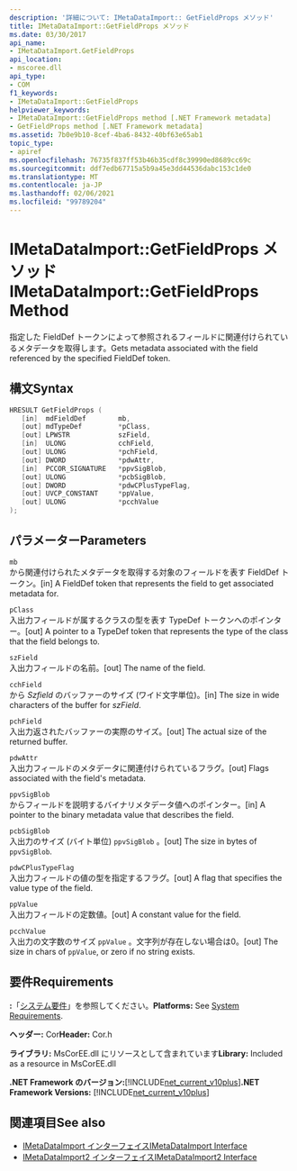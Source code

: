 ```yaml
---
description: '詳細について: IMetaDataImport:: GetFieldProps メソッド'
title: IMetaDataImport::GetFieldProps メソッド
ms.date: 03/30/2017
api_name:
- IMetaDataImport.GetFieldProps
api_location:
- mscoree.dll
api_type:
- COM
f1_keywords:
- IMetaDataImport::GetFieldProps
helpviewer_keywords:
- IMetaDataImport::GetFieldProps method [.NET Framework metadata]
- GetFieldProps method [.NET Framework metadata]
ms.assetid: 7b0e9b10-8cef-4ba6-8432-40bf63e65ab1
topic_type:
- apiref
ms.openlocfilehash: 76735f837ff53b46b35cdf8c39990ed8689cc69c
ms.sourcegitcommit: ddf7edb67715a5b9a45e3dd44536dabc153c1de0
ms.translationtype: MT
ms.contentlocale: ja-JP
ms.lasthandoff: 02/06/2021
ms.locfileid: "99789204"
---
```

# <a name="imetadataimportgetfieldprops-method"></a><span data-ttu-id="5287f-103">IMetaDataImport::GetFieldProps メソッド</span><span class="sxs-lookup"><span data-stu-id="5287f-103">IMetaDataImport::GetFieldProps Method</span></span>

<span data-ttu-id="5287f-104">指定した FieldDef トークンによって参照されるフィールドに関連付けられているメタデータを取得します。</span><span class="sxs-lookup"><span data-stu-id="5287f-104">Gets metadata associated with the field referenced by the specified FieldDef token.</span></span>  
  
## <a name="syntax"></a><span data-ttu-id="5287f-105">構文</span><span class="sxs-lookup"><span data-stu-id="5287f-105">Syntax</span></span>  
  
```cpp  
HRESULT GetFieldProps (  
   [in]  mdFieldDef        mb,
   [out] mdTypeDef         *pClass,  
   [out] LPWSTR            szField,  
   [in]  ULONG             cchField,
   [out] ULONG             *pchField,  
   [out] DWORD             *pdwAttr,  
   [in]  PCCOR_SIGNATURE   *ppvSigBlob,
   [out] ULONG             *pcbSigBlob,
   [out] DWORD             *pdwCPlusTypeFlag,
   [out] UVCP_CONSTANT     *ppValue,  
   [out] ULONG             *pcchValue  
);  
```  
  
## <a name="parameters"></a><span data-ttu-id="5287f-106">パラメーター</span><span class="sxs-lookup"><span data-stu-id="5287f-106">Parameters</span></span>  

 `mb`  
 <span data-ttu-id="5287f-107">から関連付けられたメタデータを取得する対象のフィールドを表す FieldDef トークン。</span><span class="sxs-lookup"><span data-stu-id="5287f-107">[in] A FieldDef token that represents the field to get associated metadata for.</span></span>  
  
 `pClass`  
 <span data-ttu-id="5287f-108">入出力フィールドが属するクラスの型を表す TypeDef トークンへのポインター。</span><span class="sxs-lookup"><span data-stu-id="5287f-108">[out] A pointer to a TypeDef token that represents the type of the class that the field belongs to.</span></span>  
  
 `szField`  
 <span data-ttu-id="5287f-109">入出力フィールドの名前。</span><span class="sxs-lookup"><span data-stu-id="5287f-109">[out] The name of the field.</span></span>  
  
 `cchField`  
 <span data-ttu-id="5287f-110">から *Szfield* のバッファーのサイズ (ワイド文字単位)。</span><span class="sxs-lookup"><span data-stu-id="5287f-110">[in] The size in wide characters of the buffer for *szField*.</span></span>  
  
 `pchField`  
 <span data-ttu-id="5287f-111">入出力返されたバッファーの実際のサイズ。</span><span class="sxs-lookup"><span data-stu-id="5287f-111">[out] The actual size of the returned buffer.</span></span>  
  
 `pdwAttr`  
 <span data-ttu-id="5287f-112">入出力フィールドのメタデータに関連付けられているフラグ。</span><span class="sxs-lookup"><span data-stu-id="5287f-112">[out] Flags associated with the field's metadata.</span></span>  
  
 `ppvSigBlob`  
 <span data-ttu-id="5287f-113">からフィールドを説明するバイナリメタデータ値へのポインター。</span><span class="sxs-lookup"><span data-stu-id="5287f-113">[in] A pointer to the binary metadata value that describes the field.</span></span>  
  
 `pcbSigBlob`  
 <span data-ttu-id="5287f-114">入出力のサイズ (バイト単位) `ppvSigBlob` 。</span><span class="sxs-lookup"><span data-stu-id="5287f-114">[out] The size in bytes of `ppvSigBlob`.</span></span>  
  
 `pdwCPlusTypeFlag`  
 <span data-ttu-id="5287f-115">入出力フィールドの値の型を指定するフラグ。</span><span class="sxs-lookup"><span data-stu-id="5287f-115">[out] A flag that specifies the value type of the field.</span></span>  
  
 `ppValue`  
 <span data-ttu-id="5287f-116">入出力フィールドの定数値。</span><span class="sxs-lookup"><span data-stu-id="5287f-116">[out] A constant value for the field.</span></span>  
  
 `pcchValue`  
 <span data-ttu-id="5287f-117">入出力の文字数のサイズ `ppValue` 。文字列が存在しない場合は0。</span><span class="sxs-lookup"><span data-stu-id="5287f-117">[out] The size in chars of `ppValue`, or zero if no string exists.</span></span>  
  
## <a name="requirements"></a><span data-ttu-id="5287f-118">要件</span><span class="sxs-lookup"><span data-stu-id="5287f-118">Requirements</span></span>  

 <span data-ttu-id="5287f-119">**:**「[システム要件](../../get-started/system-requirements.md)」を参照してください。</span><span class="sxs-lookup"><span data-stu-id="5287f-119">**Platforms:** See [System Requirements](../../get-started/system-requirements.md).</span></span>  
  
 <span data-ttu-id="5287f-120">**ヘッダー:** Cor</span><span class="sxs-lookup"><span data-stu-id="5287f-120">**Header:** Cor.h</span></span>  
  
 <span data-ttu-id="5287f-121">**ライブラリ:** MsCorEE.dll にリソースとして含まれています</span><span class="sxs-lookup"><span data-stu-id="5287f-121">**Library:** Included as a resource in MsCorEE.dll</span></span>  
  
 <span data-ttu-id="5287f-122">**.NET Framework のバージョン:**[!INCLUDE[net_current_v10plus](../../../../includes/net-current-v10plus-md.md)]</span><span class="sxs-lookup"><span data-stu-id="5287f-122">**.NET Framework Versions:** [!INCLUDE[net_current_v10plus](../../../../includes/net-current-v10plus-md.md)]</span></span>  
  
## <a name="see-also"></a><span data-ttu-id="5287f-123">関連項目</span><span class="sxs-lookup"><span data-stu-id="5287f-123">See also</span></span>

- [<span data-ttu-id="5287f-124">IMetaDataImport インターフェイス</span><span class="sxs-lookup"><span data-stu-id="5287f-124">IMetaDataImport Interface</span></span>](imetadataimport-interface.md)
- [<span data-ttu-id="5287f-125">IMetaDataImport2 インターフェイス</span><span class="sxs-lookup"><span data-stu-id="5287f-125">IMetaDataImport2 Interface</span></span>](imetadataimport2-interface.md)
